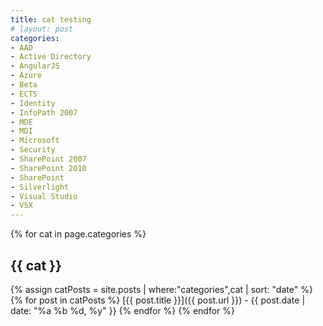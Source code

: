 ```yaml
---
title: cat testing
# layout: post
categories:
- AAD
- Active Directory
- AngularJS
- Azure
- Beta
- ECTS
- Identity
- InfoPath 2007
- MDE
- MDI
- Microsoft
- Security
- SharePoint 2007
- SharePoint 2010
- SharePoint
- Silverlight
- Visual Studio
- VSX
---
```

{% for cat in page.categories %}
## {{ cat }}
{% assign catPosts = site.posts | where:"categories",cat | sort: "date" %}
{% for post in catPosts %}
[{{ post.title }}]({{ post.url }}) - {{ post.date | date: "%a %b %d, %y" }}
{% endfor %}
{% endfor %}